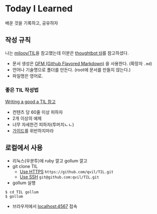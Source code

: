 # Today I Learned
배운 것을 기록하고, 공유하자

## 작성 규칙
나는 [milooy/TIL](https://github.com/milooy/TIL)을 참고했는데 이분은 [thoughtbot til](https://github.com/thoughtbot/til)를 참고하셨다.

- 문서 생성은 [GFM (Github Flavored Markdown)](https://help.github.com/articles/github-flavored-markdown/) 을 사용한다. (확장자 `.md`)
- 언어나 기술명으로 폴더를 만든다. (root에 문서를 만들지 않는다.)
- 파일명은 영어로.


### 좋은 TIL 작성법
[Writing a good a TIL 참고](https://github.com/thoughtbot/til/blob/master/CONTRIBUTING.md)

- 컨텐츠 당 60줄 이상 피하자
- 2개 이상의 예제
- 너무 자세한건 피하자(투머치ㄴㄴ)
- [가이드](https://github.com/thoughtbot/guides)를 위반하지마라

## 로컬에서 사용

- 리눅스(우분투)에 ruby 깔고 gollum 깔고
- git clone TIL
  + [Use HTTPS](https://github.com/qvil/TIL.git) `https://github.com/qvil/TIL.git`
  + [Use SSH](git@github.com:qvil/TIL.git) `git@github.com:qvil/TIL.git`
- gollum 실행
```shell
$ cd TIL gollum
$ gollum
```
- 브라우저에서 [localhost:4567](http://localhost:4567) 접속